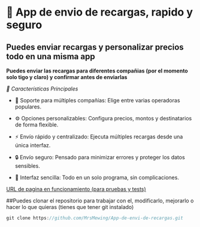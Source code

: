 # 📱 App de envio de recargas, rapido y seguro

## Puedes enviar recargas y personalizar precios todo en una misma app

**Puedes enviar las recargas para diferentes compañias (por el momento solo tigo y claro) y confirmar antes de enviarlas**

*🚀 Características Principales*

- 📲 Soporte para múltiples compañías: Elige entre varias operadoras populares.

- ⚙️ Opciones personalizables: Configura precios, montos y destinatarios de forma flexible.

- ⚡ Envío rápido y centralizado: Ejecuta múltiples recargas desde una única interfaz.

- 🔒 Envío seguro: Pensado para minimizar errores y proteger los datos sensibles.

- 🧩 Interfaz sencilla: Todo en un solo programa, sin complicaciones.

[URL de pagina en funcionamiento (para pruebas y tests)](https://mrsmewing.github.io/App-de-envi-de-recargas/)

##Puedes clonar el repositorio para trabajar con el, modificarlo, mejorarlo o hacer lo que quieras (tienes que tener git instalado) 
```js
git clone https://github.com/MrsMewing/App-de-envi-de-recargas.git
